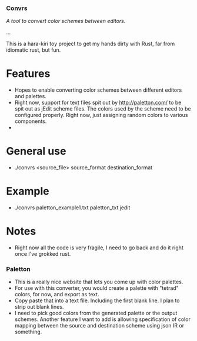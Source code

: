 ### Convrs 

*A tool to convert color schemes between editors.*

...

This is a hara-kiri toy project to get my hands dirty with Rust, far from idiomatic rust, but fun. 


# Features

- Hopes to enable converting color schemes between different editors and palettes.
- Right now, support for text files spit out by http://paletton.com/ to be spit out as jEdit scheme files. The colors used by the scheme need to be configured properly. Right now, just assigning random colors to various components.
- 

# General use

- ./convrs <source_file> source_format destination_format

# Example

- ./convrs paletton_example1.txt paletton_txt jedit

# Notes

- Right now all the code is very fragile, I need to go back and do it right once I've grokked rust.

### Paletton

- This is a really nice website that lets you come up with color palettes.
- For use with this converter, you would create a palette with "tetrad" colors, for now, and export as text.
- Copy paste that into a text file. Including the first blank line. I plan to strip out blank lines.
- I need to pick good colors from the generated palette or the output schemes. Another feature I want to add is allowing specification of color mapping between the source and destination scheme using json IR or something.

